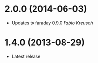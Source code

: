 # 2.0.0 (2014-06-03)

  - Updates to faraday 0.9.0
  *Fabio Kreusch*

# 1.4.0 (2013-08-29)

  - Latest release
